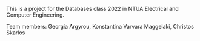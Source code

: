 This is a project for the Databases class 2022 in NTUA Electrical and Computer Engineering.

Team members:
Georgia Argyrou,
Konstantina Varvara Maggelaki,
Christos Skarlos
